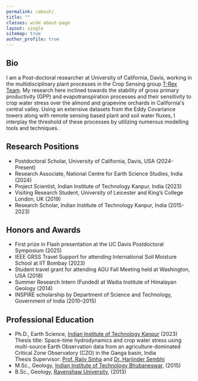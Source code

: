 ```yaml
---
permalink: /about/
title: ""
classes: wide about-page
layout: single
sitemap: true
author_profile: true
---
```

## Bio
I am a Post-doctoral researcher at University of California, Davis, working in the multidisciplinary plant processes in the Crop Sensing group [T-Rex Team](https://www.t-rexproject.com/meet-the-team). My research here inclined towards the stability of gross primary productivity (GPP) and evapotranspiration processes and their sensitivity to crop water stress over the almond and grapevine orchards in California's central valley. Using an extensive datasets from the Eddy Covariance towers along with remote sensing based plant and soil water fluxes, I interplay the threshold of these processes by utilizing numerous modelling tools and techniques.

## Research Positions
- Postdoctoral Scholar, University of California, Davis, USA (2024-Present)
- Research Associate, National Centre for Earth Science Studies, India (2024)
- Project Scientist, Indian Institute of Technology Kanpur, India (2023)
- Visiting Research Student, University of Leicester and King’s College London, UK (2019)
- Research Scholar, Indian Institute of Technology Kanpur, India (2015-2023)

## Honors and Awards
- First prize in Flash presentation at the UC Davis Postdoctoral Symposium (2025)
- IEEE GRSS Travel Support for attending International Soil Moisture School at IIT Bombay (2023)
- Student travel grant for attending AGU Fall Meeting held at Washington, USA (2018)
- Summer Research Intern (Funded) at Wadia Institute of Himalayan Geology (2014)
- INSPIRE scholarship by Department of Science and Technology, Government of India (2010–2015)

## Professional Education
- Ph.D., Earth Science, [Indian Institute of Technology Kanpur](https://www.iitk.ac.in/) (2023) <br>
  Thesis title: Space-time hydrodynamics and crop water stress using multi-source Earth Observation data from an agriculture-dominated Critical Zone Observatory (CZO) in the Ganga basin, India <br>
  Thesis Supervisor: [Prof. Rajiv Sinha](https://home.iitk.ac.in/~rsinha/) and [Dr. Harjinder Sembhi](https://le.ac.uk/people/harjinder-sembhi)
- M.Sc., Geology,	[Indian Institute of Technology Bhubaneswar](https://www.iitbbs.ac.in/), (2015)
- B.Sc.,	Geology, [Ravenshaw University](https://ravenshawuniversity.ac.in/), (2013)
